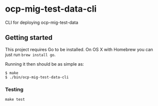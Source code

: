 # ocp-mig-test-data-cli

CLI for deploying ocp-mig-test-data

## Getting started

This project requires Go to be installed. On OS X with Homebrew you can just run `brew install go`.

Running it then should be as simple as:

```console
$ make
$ ./bin/ocp-mig-test-data-cli
```

### Testing

``make test``